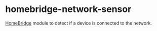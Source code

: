 # homebridge-network-sensor

[HomeBridge](http://github.com/nfarina/homebridge) module to detect if a device is connected to the network.
